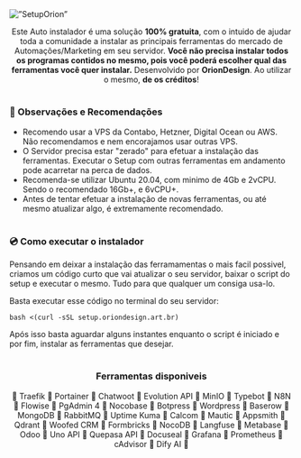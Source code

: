 <img src="https://github.com/oriondesign2015/SetupOrion/assets/139019565/2202b6a6-55ba-48ca-92df-7fcab5d20857" alt=”SetupOrion”>
<p align="center">
  Este Auto instalador é uma solução <b>100% gratuita</b>, com o intuido de ajudar toda a comunidade a instalar as principais ferramentas do mercado de Automações/Marketing em seu servidor.
  <b>Você não precisa instalar todos os programas contidos no mesmo, pois você poderá escolher qual das ferramentas você quer instalar.</b>
  Desenvolvido por <b>OrionDesign</b>. Ao utilizar o mesmo, <b>de os créditos</b>!
</p>
<h1></h1>
<h3>📌 Observações e Recomendações</h3>

- Recomendo usar a VPS da Contabo, Hetzner, Digital Ocean ou AWS. Não recomendamos e nem encorajamos usar outras VPS.
- O Servidor precisa estar "zerado" para efetuar a instalação das ferramentas. Executar o Setup com outras ferramentas em andamento pode acarretar na perca de dados.
- Recomenda-se utilizar Ubuntu 20.04, com minimo de 4Gb e 2vCPU. Sendo o recomendado 16Gb+, e 6vCPU+.
- Antes de tentar efetuar a instalação de novas ferramentas, ou até mesmo atualizar algo, é extremamente recomendado.

<h1></h1>
<h3>💿 Como executar o instalador</h3>
<p>Pensando em deixar a instalação das ferramamentas o mais facil possivel, criamos um código curto que vai atualizar o seu servidor, baixar o script do setup e executar o mesmo. Tudo para que qualquer um consiga usa-lo.</p>

<p>Basta executar esse código no terminal do seu servidor:</p>

```
bash <(curl -sSL setup.oriondesign.art.br)
```
<p>Após isso basta aguardar alguns instantes enquanto o script é iniciado e por fim, instalar as ferramentas que desejar.</p>
<h1></h1>
<p></p>
<h3 align="center"><b>Ferramentas disponiveis</b></h3>
<p align="center">
  🔸 Traefik 🔸 Portainer 🔸 Chatwoot 🔸 Evolution API 🔸 MinIO 🔸 Typebot 🔸 N8N 🔸 Flowise 🔸 PgAdmin 4 🔸 Nocobase 🔸 Botpress 🔸 Wordpress 🔸 Baserow 🔸 MongoDB 🔸 RabbitMQ 🔸 Uptime Kuma 🔸 Calcom 🔸 Mautic 🔸 Appsmith 🔸 Qdrant 🔸 Woofed CRM 🔸 Formbricks 🔸 NocoDB 🔸 Langfuse 🔸 Metabase 🔸 Odoo 🔸 Uno API 🔸 Quepasa API 🔸 Docuseal 🔸 Grafana 🔸 Prometheus 🔸 cAdvisor 🔸 Dify AI 🔸
</p>
